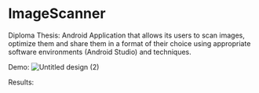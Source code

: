 # ImageScanner
Diploma Thesis: Android Application that allows its users to scan images, optimize them and share them in a format of their choice using appropriate software environments (Android Studio) and techniques.

Demo: 
![Untitled design (2)](https://user-images.githubusercontent.com/56399221/144720067-692db830-2001-4642-af47-4afc41c810a7.png)



Results:


